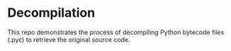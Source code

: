 # Decompilation
This repo demonstrates the process of decompiling Python bytecode files (.pyc) to retrieve the original source code.
